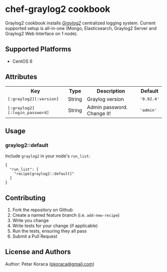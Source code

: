 # chef-graylog2 cookbook

Graylog2 cookbook installs [_Graylog2_](http://www.graylog2.org) centralized logging system. Current supported setup is all-in-one (Mongo, Elasticsearch, Graylog2 Server and Graylog2 Web Interface on 1 node).

## Supported Platforms

- CentOS 6

## Attributes

<table>
  <tr>
    <th>Key</th>
    <th>Type</th>
    <th>Description</th>
    <th>Default</th>
  </tr>
  <tr>
    <td><tt>[:graylog2][:version]</tt></td>
    <td>String</td>
    <td>Graylog version</td>
    <td><tt>'0.92.4'</tt></td>
  </tr>
    <tr>
    <td><tt>[:graylog2][:login_password]</tt></td>
    <td>String</td>
    <td>Admin password. Change it!</td>
    <td><tt>'admin'</tt></td>
</tr>
</table>

## Usage

### graylog2::default

Include `graylog2` in your node's `run_list`:

```
{
  "run_list": [
    "recipe[graylog2::default]"
  ]
}
```

## Contributing

1. Fork the repository on Github
2. Create a named feature branch (i.e. `add-new-recipe`)
3. Write you change
4. Write tests for your change (if applicable)
5. Run the tests, ensuring they all pass
6. Submit a Pull Request

## License and Authors

Author: Petar Koraca (pkoraca@gmail.com)

